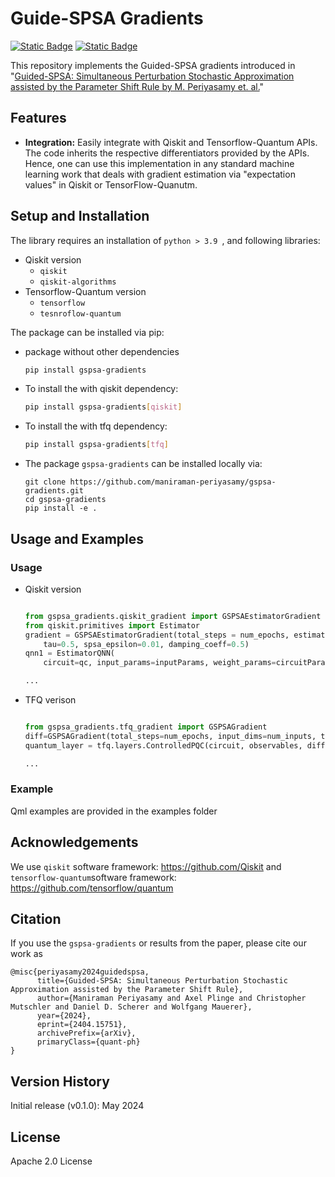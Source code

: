 # Guide-SPSA Gradients

[![Static Badge](https://img.shields.io/badge/arXiv-2404.15751-red)](https://arxiv.org/abs/2404.15751)  [![Static Badge](https://img.shields.io/badge/PyPI-pip_install_variational--lse--solver-blue)](https://pypi.org/project/variational-lse-solver/)



This repository implements the Guided-SPSA gradients introduced in "[Guided-SPSA: Simultaneous Perturbation Stochastic Approximation assisted by the Parameter Shift Rule by M. Periyasamy et. al.](https://arxiv.org/abs/2404.15751)"

## Features

- **Integration:** Easily integrate with Qiskit and Tensorflow-Quantum APIs. The code inherits the respective differentiators provided by the APIs. Hence, one can use this implementation in any standard machine learning work that deals with gradient estimation via "expectation values" in Qiskit or TensorFlow-Quanutm.

## Setup and Installation

The library requires an installation of `python > 3.9 `, and following libraries:
- Qiskit version
    - `qiskit`
    - `qiskit-algorithms`
- Tensorflow-Quantum version
    - `tensorflow`
    - `tesnroflow-quantum`

The package can be installed via pip:
- package without other dependencies
    ```bash
    pip install gspsa-gradients
    ```

- To install the with qiskit dependency:

    ```bash
    pip install gspsa-gradients[qiskit]
    ```
- To install the with tfq dependency:

    ```bash
    pip install gspsa-gradients[tfq]
    ```

- The package `gspsa-gradients` can be installed locally via:
    ```
    git clone https://github.com/maniraman-periyasamy/gspsa-gradients.git
    cd gspsa-gradients
    pip install -e .
    ```

## Usage and Examples

### Usage

- Qiskit version
    ```python
    
    from gspsa_gradients.qiskit_gradient import GSPSAEstimatorGradient
    from qiskit.primitives import Estimator
    gradient = GSPSAEstimatorGradient(total_steps = num_epochs, estimator=Estimator(), num_observables = len(observables), 
        tau=0.5, spsa_epsilon=0.01, damping_coeff=0.5)
    qnn1 = EstimatorQNN(
        circuit=qc, input_params=inputParams, weight_params=circuitParams, observables=observables, gradient=gradient, input_gradients=False)

    ...
    
    ```
- TFQ verison
    ```python

    from gspsa_gradients.tfq_gradient import GSPSAGradient
    diff=GSPSAGradient(total_steps=num_epochs, input_dims=num_inputs, tau=0.5, spsa_epsilon=0.01, damping_coeff=0.5)
    quantum_layer = tfq.layers.ControlledPQC(circuit, observables, differentiator=diff, repetitions=1024) # make repitions to 0 for exact expectation value estimation 

    ...
    ```
### Example

Qml examples are provided in the examples folder



## Acknowledgements

We use ``qiskit`` software framework: https://github.com/Qiskit and ``tensorflow-quantum``software framework: https://github.com/tensorflow/quantum


## Citation

If you use the `gspsa-gradients` or results from the paper, please cite our work as

```
@misc{periyasamy2024guidedspsa,
      title={Guided-SPSA: Simultaneous Perturbation Stochastic Approximation assisted by the Parameter Shift Rule}, 
      author={Maniraman Periyasamy and Axel Plinge and Christopher Mutschler and Daniel D. Scherer and Wolfgang Mauerer},
      year={2024},
      eprint={2404.15751},
      archivePrefix={arXiv},
      primaryClass={quant-ph}
}
```

## Version History

Initial release (v0.1.0): May 2024

## License

Apache 2.0 License

